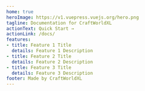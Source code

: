 ```yaml
---
home: true
heroImage: https://v1.vuepress.vuejs.org/hero.png
tagline: Documentation for CraftWorldXL
actionText: Quick Start →
actionLink: /docs/
features:
- title: Feature 1 Title
  details: Feature 1 Description
- title: Feature 2 Title
  details: Feature 2 Description
- title: Feature 3 Title
  details: Feature 3 Description
footer: Made by CraftWorldXL
---
```

